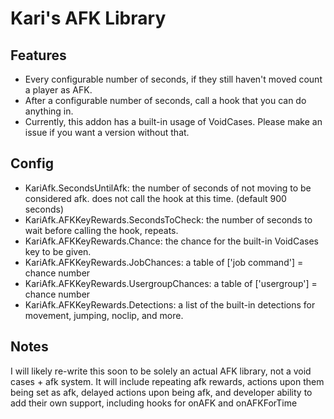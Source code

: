 # Kari's AFK Library

## Features
- Every configurable number of seconds, if they still haven't moved count a player as AFK.
- After a configurable number of seconds, call a hook that you can do anything in.
- Currently, this addon has a built-in usage of VoidCases. Please make an issue if you want a version without that.

## Config

- KariAfk.SecondsUntilAfk: the number of seconds of not moving to be considered afk. does not call the hook at this time. (default 900 seconds)
- KariAfk.AFKKeyRewards.SecondsToCheck: the number of seconds to wait before calling the hook, repeats.
- KariAfk.AFKKeyRewards.Chance: the chance for the built-in VoidCases key to be given.
- KariAfk.AFKKeyRewards.JobChances: a table of ['job command'] = chance number
- KariAfk.AFKKeyRewards.UsergroupChances: a table of ['usergroup'] = chance number
- KariAfk.AFKKeyRewards.Detections: a list of the built-in detections for movement, jumping, noclip, and more. 

## Notes
I will likely re-write this soon to be solely an actual AFK library, not a void cases + afk system. It will include repeating afk rewards, actions upon them being set as afk, delayed actions upon being afk, and developer ability to add their own support, including hooks for onAFK and onAFKForTime
